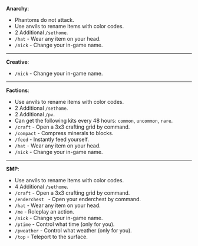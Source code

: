 **Anarchy**:
- Phantoms do not attack.
- Use anvils to rename items with color codes.
- 2 Additional `/sethome`.
- `/hat` - Wear any item on your head.
- `/nick` - Change your in-game name.

---
**Creative**:
- `/nick` - Change your in-game name.

---
**Factions**:
- Use anvils to rename items with color codes.
- 2 Additional `/sethome`.
- 2 Additional `/pv`.
- Can get the following kits every 48 hours: `common`, `uncommon`, `rare`.
- `/craft` - Open a 3x3 crafting grid by command.
- `/compact` - Compress minerals to blocks.
- `/feed` - Instantly feed yourself.
- `/hat` - Wear any item on your head.
- `/nick` - Change your in-game name.

---
**SMP**:
- Use anvils to rename items with color codes.
- 4 Additional `/sethome`.
- `/craft` - Open a 3x3 crafting grid by command.
- `/enderchest ` - Open your enderchest by command.
- `/hat` - Wear any item on your head.
- `/me` - Roleplay an action.
- `/nick` - Change your in-game name.
- `/ptime` - Control what time (only for you).
- `/pweather` - Control what weather (only for you).
- `/top` - Teleport to the surface.

